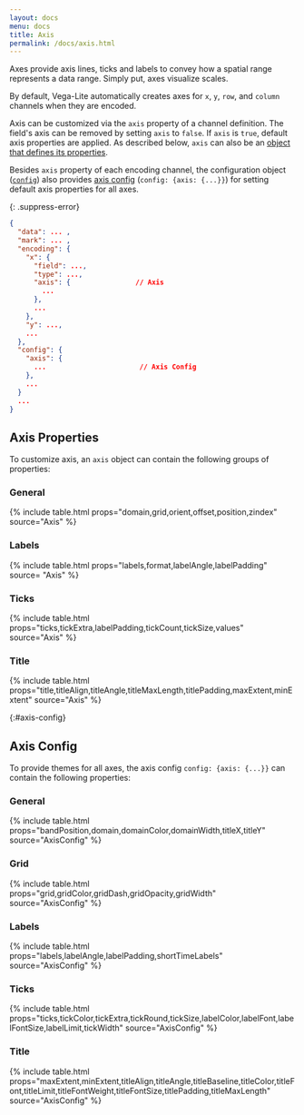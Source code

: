 ```yaml
---
layout: docs
menu: docs
title: Axis
permalink: /docs/axis.html
---
```


Axes provide axis lines, ticks and labels to convey how a spatial range represents a data range. Simply put, axes visualize scales.

By default, Vega-Lite automatically creates axes for `x`, `y`, `row`, and `column` channels when they are encoded.

Axis can be customized via the `axis` property of a channel definition.
The field's axis can be removed by setting `axis` to `false`. If `axis` is `true`, default axis properties are applied.
As described below, `axis` can also be an [object that defines its properties](#axis-properties).

Besides `axis` property of each encoding channel, the configuration object ([`config`](config.html)) also provides [axis config](#axis-config) (`config: {axis: {...}}`) for setting default axis properties for all axes.


{: .suppress-error}
```json
{
  "data": ... ,
  "mark": ... ,
  "encoding": {
    "x": {
      "field": ...,
      "type": ...,
      "axis": {                // Axis
        ...
      },
      ...
    },
    "y": ...,
    ...
  },
  "config": {
    "axis": {
      ...                       // Axis Config
    },
    ...
  }
  ...
}
```

<!--TODO: add default behavior for each property -->

## Axis Properties

To customize axis, an `axis` object can contain the following groups of properties:

### General

{% include table.html props="domain,grid,orient,offset,position,zindex" source="Axis" %}

### Labels

{% include table.html props="labels,format,labelAngle,labelPadding" source= "Axis" %}

### Ticks

{% include table.html props="ticks,tickExtra,labelPadding,tickCount,tickSize,values" source="Axis" %}

### Title

{% include table.html props="title,titleAlign,titleAngle,titleMaxLength,titlePadding,maxExtent,minExtent" source="Axis" %}

{:#axis-config}
## Axis Config

To provide themes for all axes, the axis config `config: {axis: {...}}` can contain the following properties:

### General

{% include table.html props="bandPosition,domain,domainColor,domainWidth,titleX,titleY" source="AxisConfig" %}

### Grid

{% include table.html props="grid,gridColor,gridDash,gridOpacity,gridWidth" source="AxisConfig" %}

### Labels

{% include table.html props="labels,labelAngle,labelPadding,shortTimeLabels" source="AxisConfig" %}

### Ticks

{% include table.html props="ticks,tickColor,tickExtra,tickRound,tickSize,labelColor,labelFont,labelFontSize,labelLimit,tickWidth" source="AxisConfig" %}

### Title

{% include table.html props="maxExtent,minExtent,titleAlign,titleAngle,titleBaseline,titleColor,titleFont,titleLimit,titleFontWeight,titleFontSize,titlePadding,titleMaxLength" source="AxisConfig" %}
